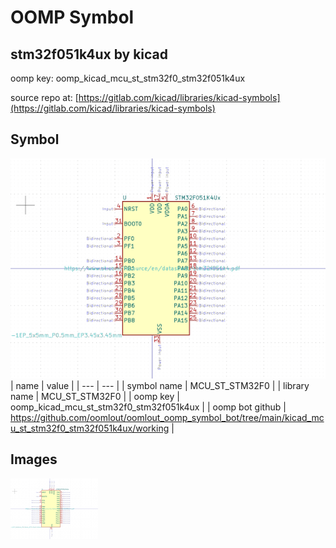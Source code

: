 # OOMP Symbol  
## stm32f051k4ux  by kicad  
  
oomp key: oomp_kicad_mcu_st_stm32f0_stm32f051k4ux  
  
source repo at: [https://gitlab.com/kicad/libraries/kicad-symbols](https://gitlab.com/kicad/libraries/kicad-symbols)  
## Symbol  
  
[![working.png](working_600.png)](working.png)  
| name | value | 
| --- | --- | 
| symbol name | MCU_ST_STM32F0 | 
| library name | MCU_ST_STM32F0 | 
| oomp key | oomp_kicad_mcu_st_stm32f0_stm32f051k4ux | 
| oomp bot github | https://github.com/oomlout/oomlout_oomp_symbol_bot/tree/main/kicad_mcu_st_stm32f0_stm32f051k4ux/working | 
## Images  
  
[![working.png](working_140.png)](working.png)  
